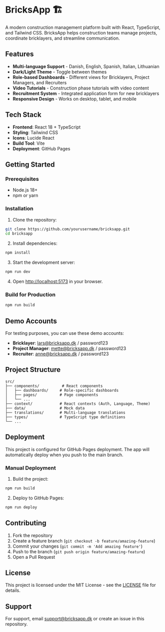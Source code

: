 # BricksApp 🏗️

A modern construction management platform built with React, TypeScript, and Tailwind CSS. BricksApp helps construction teams manage projects, coordinate bricklayers, and streamline communication.

## Features

- **Multi-language Support** - Danish, English, Spanish, Italian, Lithuanian
- **Dark/Light Theme** - Toggle between themes
- **Role-based Dashboards** - Different views for Bricklayers, Project Managers, and Recruiters
- **Video Tutorials** - Construction phase tutorials with video content
- **Recruitment System** - Integrated application form for new bricklayers
- **Responsive Design** - Works on desktop, tablet, and mobile

## Tech Stack

- **Frontend**: React 18 + TypeScript
- **Styling**: Tailwind CSS
- **Icons**: Lucide React
- **Build Tool**: Vite
- **Deployment**: GitHub Pages

## Getting Started

### Prerequisites

- Node.js 18+ 
- npm or yarn

### Installation

1. Clone the repository:
```bash
git clone https://github.com/yourusername/bricksapp.git
cd bricksapp
```

2. Install dependencies:
```bash
npm install
```

3. Start the development server:
```bash
npm run dev
```

4. Open [http://localhost:5173](http://localhost:5173) in your browser.

### Build for Production

```bash
npm run build
```

## Demo Accounts

For testing purposes, you can use these demo accounts:

- **Bricklayer**: lars@bricksapp.dk / password123
- **Project Manager**: mette@bricksapp.dk / password123  
- **Recruiter**: anne@bricksapp.dk / password123

## Project Structure

```
src/
├── components/          # React components
│   ├── dashboards/     # Role-specific dashboards
│   ├── pages/          # Page components
│   └── ...
├── context/            # React contexts (Auth, Language, Theme)
├── data/               # Mock data
├── translations/       # Multi-language translations
├── types/              # TypeScript type definitions
└── ...
```

## Deployment

This project is configured for GitHub Pages deployment. The app will automatically deploy when you push to the main branch.

### Manual Deployment

1. Build the project:
```bash
npm run build
```

2. Deploy to GitHub Pages:
```bash
npm run deploy
```

## Contributing

1. Fork the repository
2. Create a feature branch (`git checkout -b feature/amazing-feature`)
3. Commit your changes (`git commit -m 'Add amazing feature'`)
4. Push to the branch (`git push origin feature/amazing-feature`)
5. Open a Pull Request

## License

This project is licensed under the MIT License - see the [LICENSE](LICENSE) file for details.

## Support

For support, email support@bricksapp.dk or create an issue in this repository.

<!-- Updated for Supabase integration -->
